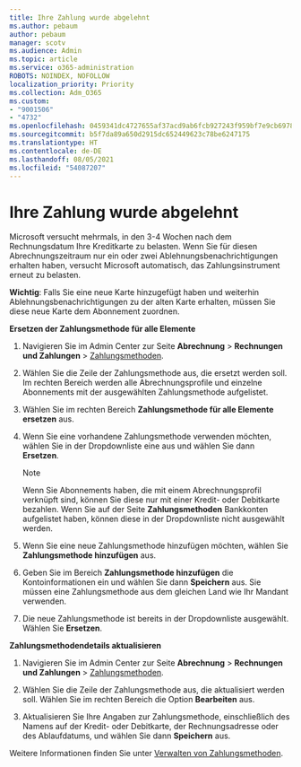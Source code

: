 ```yaml
---
title: Ihre Zahlung wurde abgelehnt
ms.author: pebaum
author: pebaum
manager: scotv
ms.audience: Admin
ms.topic: article
ms.service: o365-administration
ROBOTS: NOINDEX, NOFOLLOW
localization_priority: Priority
ms.collection: Adm_O365
ms.custom:
- "9001506"
- "4732"
ms.openlocfilehash: 0459341dc4727655af37acd9ab6fcb927243f959bf7e9cb69787e3813658342d
ms.sourcegitcommit: b5f7da89a650d2915dc652449623c78be6247175
ms.translationtype: HT
ms.contentlocale: de-DE
ms.lasthandoff: 08/05/2021
ms.locfileid: "54087207"
---
```

# <a name="your-payment-was-declined"></a>Ihre Zahlung wurde abgelehnt

Microsoft versucht mehrmals, in den 3-4 Wochen nach dem Rechnungsdatum Ihre Kreditkarte zu belasten.  Wenn Sie für diesen Abrechnungszeitraum nur ein oder zwei Ablehnungsbenachrichtigungen erhalten haben, versucht Microsoft automatisch, das Zahlungsinstrument erneut zu belasten.  

**Wichtig**: Falls Sie eine neue Karte hinzugefügt haben und weiterhin Ablehnungsbenachrichtigungen zu der alten Karte erhalten, müssen Sie diese neue Karte dem Abonnement zuordnen.

**Ersetzen der Zahlungsmethode für alle Elemente**

1. Navigieren Sie im Admin Center zur Seite **Abrechnung** > **Rechnungen und Zahlungen** > [Zahlungsmethoden](https://go.microsoft.com/fwlink/p/?linkid=2018806).

2. Wählen Sie die Zeile der Zahlungsmethode aus, die ersetzt werden soll. Im rechten Bereich werden alle Abrechnungsprofile und einzelne Abonnements mit der ausgewählten Zahlungsmethode aufgelistet.

3. Wählen Sie im rechten Bereich **Zahlungsmethode für alle Elemente ersetzen** aus.

4. Wenn Sie eine vorhandene Zahlungsmethode verwenden möchten, wählen Sie in der Dropdownliste eine aus und wählen Sie dann **Ersetzen**.

    > [!NOTE]
    > Wenn Sie Abonnements haben, die mit einem Abrechnungsprofil verknüpft sind, können Sie diese nur mit einer Kredit- oder Debitkarte bezahlen. Wenn Sie auf der Seite **Zahlungsmethoden** Bankkonten aufgelistet haben, können diese in der Dropdownliste nicht ausgewählt werden.

5. Wenn Sie eine neue Zahlungsmethode hinzufügen möchten, wählen Sie **Zahlungsmethode hinzufügen** aus.

6. Geben Sie im Bereich **Zahlungsmethode hinzufügen** die Kontoinformationen ein und wählen Sie dann **Speichern** aus. Sie müssen eine Zahlungsmethode aus dem gleichen Land wie Ihr Mandant verwenden.

7. Die neue Zahlungsmethode ist bereits in der Dropdownliste ausgewählt. Wählen Sie **Ersetzen**.

**Zahlungsmethodendetails aktualisieren**

1. Navigieren Sie im Admin Center zur Seite **Abrechnung** > **Rechnungen und Zahlungen** > [Zahlungsmethoden](https://go.microsoft.com/fwlink/p/?linkid=2018806).

2. Wählen Sie die Zeile der Zahlungsmethode aus, die aktualisiert werden soll. Wählen Sie im rechten Bereich die Option **Bearbeiten** aus.

3. Aktualisieren Sie Ihre Angaben zur Zahlungsmethode, einschließlich des Namens auf der Kredit- oder Debitkarte, der Rechnungsadresse oder des Ablaufdatums, und wählen Sie dann **Speichern** aus.

Weitere Informationen finden Sie unter [Verwalten von Zahlungsmethoden](https://docs.microsoft.com/microsoft-365/commerce/billing-and-payments/manage-payment-methods).
